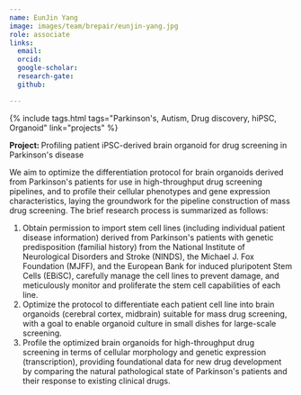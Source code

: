 ```yaml
---
name: EunJin Yang
image: images/team/brepair/eunjin-yang.jpg
role: associate
links:
  email:
  orcid:
  google-scholar:
  research-gate:
  github:

---
```


{%
  include tags.html
  tags="Parkinson's, Autism, Drug discovery, hiPSC, Organoid"
  link="projects"
%}

<strong>Project: </strong> Profiling patient iPSC-derived brain organoid for drug screening in Parkinson's disease

We aim to optimize the differentiation protocol for brain organoids derived from Parkinson's patients for use in high-throughput drug screening pipelines, and to profile their cellular phenotypes and gene expression characteristics, laying the groundwork for the pipeline construction of mass drug screening. The brief research process is summarized as follows:

<ol>
  <li>Obtain permission to import stem cell lines (including individual patient disease information) derived from Parkinson's patients with genetic predisposition (familial history) from the National Institute of Neurological Disorders and Stroke (NINDS), the Michael J. Fox Foundation (MJFF), and the European Bank for induced pluripotent Stem Cells (EBiSC), carefully manage the cell lines to prevent damage, and meticulously monitor and proliferate the stem cell capabilities of each line. </li>
  
  <li>Optimize the protocol to differentiate each patient cell line into brain organoids (cerebral cortex, midbrain) suitable for mass drug screening, with a goal to enable organoid culture in small dishes for large-scale screening. </li>
  
  <li>Profile the optimized brain organoids for high-throughput drug screening in terms of cellular morphology and genetic expression (transcription), providing foundational data for new drug development by comparing the natural pathological state of Parkinson's patients and their response to existing clinical drugs.</li>
</ol>
